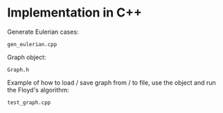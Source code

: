 # Implementation in C++

Generate Eulerian cases:

```gen_eulerian.cpp```

Graph object:

```Graph.h```

Example of how to load / save graph from / to file, use the object and run the Floyd's algorithm:

```test_graph.cpp```
